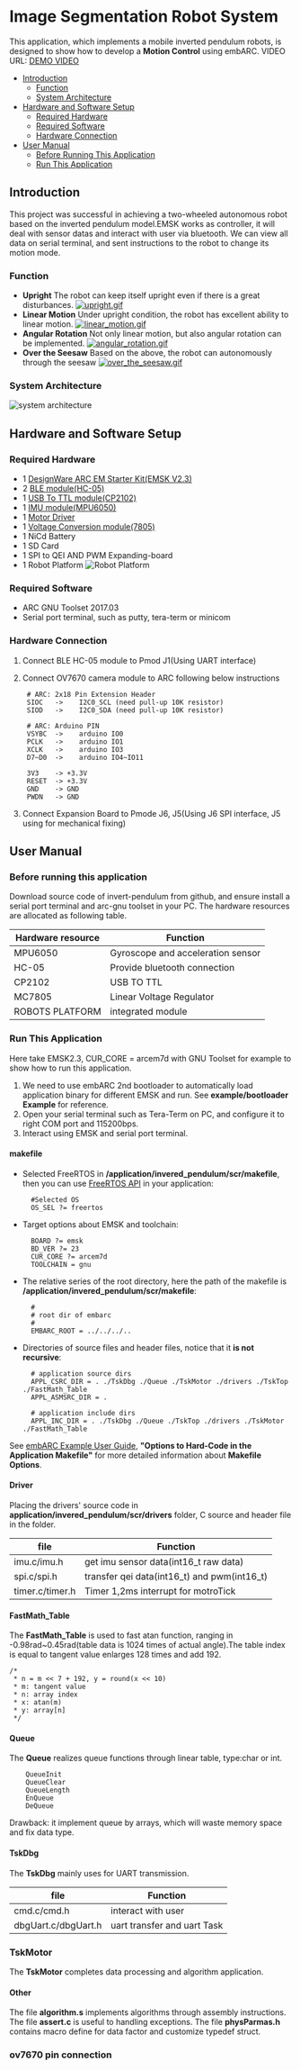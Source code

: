 # Image Segmentation Robot System

This application, which implements a mobile inverted pendulum robots, is designed to show how to develop a **Motion Control** using embARC.
VIDEO URL: [DEMO VIDEO][14]

* [Introduction](#introduction)
	* [Function](#function)
	* [System Architecture](#system-architecture)
* [Hardware and Software Setup](#hardware-and-software-setup)
	* [Required Hardware](#required-hardware)
	* [Required Software](#required-software)
	* [Hardware Connection](#hardware-connection)
* [User Manual](#user-manual)
	* [Before Running This Application](#before-running-this-application)
	* [Run This Application](#run-this-application)

## Introduction
This project was successful in achieving a two-wheeled autonomous robot based on the inverted pendulum model.EMSK works as controller, it will deal with sensor datas and interact with user via bluetooth. We can view all data on serial terminal, and sent instructions to the robot to change its motion mode.

### Function
-  **Upright**
	The robot can keep itself upright even if there is a great disturbances.
	[![upright.gif](https://s8.postimg.cc/4lsw5oi1h/upright.gif)](https://postimg.cc/image/6qd96rjo1/)
-  **Linear Motion**
	Under upright condition, the robot has excellent ability to linear motion.
	[![linear_motion.gif](https://s8.postimg.cc/fwvjtyovp/linear_motion.gif)](https://postimg.cc/image/gmec6bpf5/)
-  **Angular Rotation**
	Not only linear motion, but also angular rotation can be implemented.
	[![angular_rotation.gif](https://s8.postimg.cc/6qd96m6rp/angular_rotation.gif)](https://postimg.cc/image/jhrfd4gjl/)
-  **Over the Seesaw**
	 Based on the above, the robot can autonomously through the seesaw
 	[![over_the_seesaw.gif](https://s8.postimg.cc/wlwzpvt6t/over_the_seesaw.gif)](https://postimg.cc/image/hd72c3zi9/)

### System Architecture
![system architecture][4]

## Hardware and Software Setup
### Required Hardware
- 1 [DesignWare ARC EM Starter Kit(EMSK V2.3)][5]
- 2 [BLE module(HC-05)][6]
- 1 [USB To TTL module(CP2102)][7]
- 1 [IMU module(MPU6050)][8]
- 1 [Motor Driver][9]
- 1 [Voltage Conversion module(7805)][10]
- 1 NiCd Battery
- 1 SD Card
- 1 SPI to QEI AND PWM Expanding-board
- 1 Robot Platform
	![Robot Platform][11]
### Required Software
- ARC GNU Toolset 2017.03
- Serial port terminal, such as putty, tera-term or minicom

### Hardware Connection
1. Connect BLE HC-05 module to Pmod J1(Using UART interface)
2. Connect OV7670 camera module to ARC following below instructions

        # ARC: 2x18 Pin Extension Header
        SIOC   ->    I2C0_SCL (need pull-up 10K resistor)
        SIOD   ->    I2C0_SDA (need pull-up 10K resistor)

        # ARC: Arduino PIN
        VSYBC  ->    arduino IO0
        PCLK   ->    arduino IO1
        XCLK   ->    arduino IO3
        D7~D0  ->    arduino IO4~IO11

        3V3    -> +3.3V
        RESET  -> +3.3V
        GND    -> GND
        PWDN   -> GND


3. Connect Expansion Board to Pmode J6, J5(Using J6 SPI interface, J5 using for mechanical fixing)

## User Manual
### Before running this application
Download source code of invert-pendulum from github, and ensure install a serial port terminal and arc-gnu toolset in your PC.
The hardware resources are allocated as following table.

| Hardware resource |              Function             |
|-------------------|-----------------------------------|
| MPU6050           | Gyroscope and acceleration sensor |
| HC-05             | Provide bluetooth connection      |
| CP2102            | USB TO TTL                        |
| MC7805            | Linear Voltage Regulator          |
| ROBOTS PLATFORM   | integrated module                 |

### Run This Application
Here take EMSK2.3, CUR_CORE = arcem7d with GNU Toolset for example to show how to run this application.
1. We need to use embARC 2nd bootloader to automatically load application binary for different EMSK and run. See **example/bootloader Example** for reference.
2. Open your serial terminal such as Tera-Term on PC, and configure it to right COM port and 115200bps.
3. Interact using EMSK and serial port terminal.

#### makefile
- Selected FreeRTOS in **/application/invered_pendulum/scr/makefile**, then you can use [FreeRTOS API][13] in your application:

		#Selected OS
		OS_SEL ?= freertos

- Target options about EMSK and toolchain:

		BOARD ?= emsk
		BD_VER ?= 23
		CUR_CORE ?= arcem7d
		TOOLCHAIN = gnu

- The relative series of the root directory, here the path of the makefile is
**/application/invered_pendulum/scr/makefile**:

		#
		# root dir of embarc
		#
		EMBARC_ROOT = ../../../..

- Directories of source files and header files, notice that it **is not recursive**:

		# application source dirs
		APPL_CSRC_DIR = . ./TskDbg ./Queue ./TskMotor ./drivers ./TskTop ./FastMath_Table
		APPL_ASMSRC_DIR = .

		# application include dirs
		APPL_INC_DIR = . ./TskDbg ./Queue ./TskTop ./drivers ./TskMotor ./FastMath_Table

See [embARC Example User Guide][14], **"Options to Hard-Code in the Application Makefile"** for more detailed information about **Makefile Options**.

#### Driver
Placing the drivers' source code in **application/invered_pendulum/scr/drivers** folder, C source and header file in the folder.

|       file      |                   Function                  |
|-----------------|---------------------------------------------|
| imu.c/imu.h     | get imu sensor data(int16_t raw data)       |
| spi.c/spi.h     | transfer qei data(int16_t) and pwm(int16_t) |
| timer.c/timer.h | Timer 1,2ms interrupt for motroTick         |

#### FastMath_Table
The **FastMath_Table** is used to fast atan function, ranging in -0.98rad~0.45rad(table data is 1024 times of actual angle).The table index is
equal to tangent value enlarges 128 times and add 192.

	/*
	 * n = m << 7 + 192, y = round(x << 10)
	 * m: tangent value
	 * n: array index
	 * x: atan(m)
	 * y: array[n]
	 */

#### Queue
The **Queue** realizes queue functions through linear table, type:char or int.

		QueueInit
		QueueClear
		QueueLength
		EnQueue
		DeQueue
Drawback: it implement queue by arrays, which will waste memory space and
fix data type.

#### TskDbg
The **TskDbg** mainly uses for UART transmission.

|         file        |           Function          |
|---------------------|-----------------------------|
| cmd.c/cmd.h         | interact with user          |
| dbgUart.c/dbgUart.h | uart transfer and uart Task |

### TskMotor
The **TskMotor** completes data processing and algorithm application.

#### Other
The file **algorithm.s** implements algorithms through assembly instructions.
The file **assert.c** is useful to handling exceptions.
The file **physParmas.h** contains macro define for data factor and customize typedef struct.


[0]: ./doc/screenshot/upright.gif "upright"
[1]: ./doc/screenshot/linear_motion.gif "linear motion"
[2]: ./doc/screenshot/angular_rotation.gif "angular rotation"
[3]: ./doc/screenshot/over_the_seesaw.gif "over the seesaw"
[4]: ./doc/screenshot/system.svg "system architecture"
[5]: https://www.synopsys.com/dw/ipdir.php?ds=arc_em_starter_kit    "DesignWare ARC EM Starter Kit(EMSK)"
[6]: http://www.electronics-lab.com/?s=HC-05 "BLE HC-05 module"
[7]: https://www.sparkfun.com/products/retired/198 "USB To TTL module"
[8]: http://playground.arduino.cc/Main/MPU-6050 "IMU MPU6050 module"
[9]: http://www.landzo.cn/forum.php?mod=viewthread&tid=10541&extra=page%3D1&page=1 "Motor Driver"
[10]: http://www.electronics-lab.com/?s=7805 "Voltage Conversion 7805 module"
[11]: ./doc/screenshot/Platform.jpg "Robot Platform"
[12]: https://www.freertos.org/a00106.html "FreeRTOS API"
[13]: http://embarc.org/embarc_osp/doc/embARC_Document/html/page_example.html " embARC Example User Guide"
[14]: http://v.youku.com/v_show/id_XMzYzMDkzNzg3Ng==.html?spm=a2h3j.8428770.3416059.1


### ov7670 pin connection

